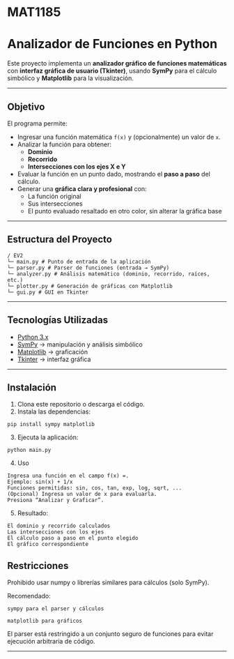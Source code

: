 # MAT1185

# Analizador de Funciones en Python

Este proyecto implementa un **analizador gráfico de funciones matemáticas** con **interfaz gráfica de usuario (Tkinter)**, usando **SymPy** para el cálculo simbólico y **Matplotlib** para la visualización.

---

## Objetivo

El programa permite:
- Ingresar una función matemática `f(x)` y (opcionalmente) un valor de `x`.
- Analizar la función para obtener:
  - **Dominio**
  - **Recorrido**
  - **Intersecciones con los ejes X e Y**
- Evaluar la función en un punto dado, mostrando el **paso a paso** del cálculo.
- Generar una **gráfica clara y profesional** con:
  - La función original
  - Sus intersecciones
  - El punto evaluado resaltado en otro color, sin alterar la gráfica base

---

## Estructura del Proyecto

```
/ EV2
└─ main.py # Punto de entrada de la aplicación
└─ parser.py # Parser de funciones (entrada → SymPy)
└─ analyzer.py # Análisis matemático (dominio, recorrido, raíces, etc.)
└─ plotter.py # Generación de gráficas con Matplotlib
└─ gui.py # GUI en Tkinter
```


---

## Tecnologías Utilizadas

- [Python 3.x](https://www.python.org/)
- [SymPy](https://www.sympy.org/) → manipulación y análisis simbólico
- [Matplotlib](https://matplotlib.org/) → graficación
- [Tkinter](https://docs.python.org/3/library/tkinter.html) → interfaz gráfica

---

## Instalación

1. Clona este repositorio o descarga el código.
2. Instala las dependencias:

```
pip install sympy matplotlib
```
3. Ejecuta la aplicación:

```
python main.py
```

4. Uso
```
Ingresa una función en el campo f(x) =.
Ejemplo: sin(x) + 1/x
Funciones permitidas: sin, cos, tan, exp, log, sqrt, ...
(Opcional) Ingresa un valor de x para evaluarla.
Presiona “Analizar y Graficar”.
```

5. Resultado:
```
El dominio y recorrido calculados
Las intersecciones con los ejes
El cálculo paso a paso en el punto elegido
El gráfico correspondiente
```

## Restricciones
Prohibido usar numpy o librerías similares para cálculos (solo SymPy).

Recomendado:

```
sympy para el parser y cálculos
```

```
matplotlib para gráficos
```

El parser está restringido a un conjunto seguro de funciones para evitar ejecución arbitraria de código.


---
